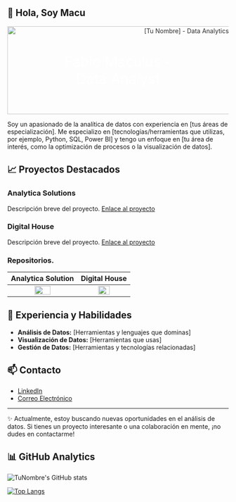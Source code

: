 ## 👋 Hola, Soy Macu


<!-- Banner -->
<div align="center" style="position: relative;">
  <a href="https://www.linkedin.com/in/fabio-maculus-data-analyst/" style="text-decoration: none;">
    <img src="https://www.gmmspl.com/wp-content/uploads/2021/10/data-analytics.png" alt="[Tu Nombre] - Data Analytics" width="800" height="200" style="opacity: 0.9;">
    <div style="position: absolute; top: 50%; left: 50%; transform: translate(-50%, -50%); color: white; font-size: 32px;">
      Fabio Maculus - Data Analyst
    </div>
  </a>
</div>

<!-- Introducción -->

Soy un apasionado de la analítica de datos con experiencia en [tus áreas de especialización]. Me especializo en [tecnologías/herramientas que utilizas, por ejemplo, Python, SQL, Power BI] y tengo un enfoque en [tu área de interés, como la optimización de procesos o la visualización de datos].



<!-- Proyectos Destacados -->
## 📈 Proyectos Destacados

### Analytica Solutions
Descripción breve del proyecto. [Enlace al proyecto](https://github.com/No-Country-simulation/c19-111-m-data-bi)

### Digital House
Descripción breve del proyecto. [Enlace al proyecto](ruta/al/proyecto2)

### Repositorios.

|                               Analytica Solution                               |                               Digital House                                    |
|:------------------------------------------------------------------------------:|:------------------------------------------------------------------------------:|
|  <img src="https://i.imgur.com/FNPL12r.png" style="height: 50%; width:50%;"/>  |  <img src="https://i.imgur.com/5oBAwpQ.png" style="height: 50%; width:50%;"/>  |



<!-- Experiencia y Habilidades -->
## 💼 Experiencia y Habilidades

- **Análisis de Datos:** [Herramientas y lenguajes que dominas]
- **Visualización de Datos:** [Herramientas que usas]
- **Gestión de Datos:** [Herramientas y tecnologías relacionadas]


<!-- Contacto -->
## 📫 Contacto

- [LinkedIn](https://www.linkedin.com/in/fabio-maculus-data-analyst/)  
- [Correo Electrónico](maculus32@gmail.com)  


<!-- Footer o Información Adicional -->
---

✨ Actualmente, estoy buscando nuevas oportunidades en el análisis de datos. Si tienes un proyecto interesante o una colaboración en mente, ¡no dudes en contactarme!


## 📊 GitHub Analytics

![TuNombre's GitHub stats](https://github-readme-stats.vercel.app/api?username=Macu-Data&show_icons=true&theme=radical)

[![Top Langs](https://github-readme-stats.vercel.app/api/top-langs/?username=Macu-Data&layout=compact)](https://github.com/anuraghazra/github-readme-stats)
